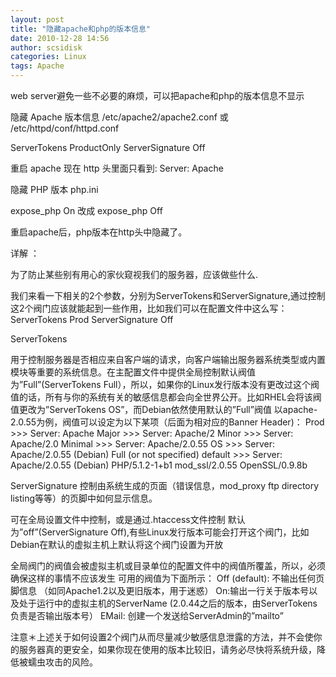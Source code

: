 ```yaml
---
layout: post
title: "隐藏apache和php的版本信息"
date: 2010-12-28 14:56
author: scsidisk
categories: Linux
tags: Apache
---
```


web server避免一些不必要的麻烦，可以把apache和php的版本信息不显示

隐藏 Apache 版本信息
/etc/apache2/apache2.conf 或 /etc/httpd/conf/httpd.conf

ServerTokens ProductOnly
ServerSignature Off

重启 apache
现在 http 头里面只看到:
Server: Apache

隐藏 PHP 版本
php.ini

expose\_php On
改成
expose\_php Off

重启apache后，php版本在http头中隐藏了。

详解 ：

为了防止某些别有用心的家伙窥视我们的服务器，应该做些什么.

我们来看一下相关的2个参数，分别为ServerTokens和ServerSignature,通过控制这2个阀门应该就能起到一些作用，比如我们可以在配置文件中这么写：
ServerTokens Prod
ServerSignature Off

ServerTokens

用于控制服务器是否相应来自客户端的请求，向客户端输出服务器系统类型或内置模块等重要的系统信息。在主配置文件中提供全局控制默认阀值为”Full”(ServerTokens
Full），所以，如果你的Linux发行版本没有更改过这个阀值的话，所有与你的系统有关的敏感信息都会向全世界公开。比如RHEL会将该阀值更改为”ServerTokens
OS”，而Debian依然使用默认的”Full”阀值
以apache-2.0.55为例，阀值可以设定为以下某项（后面为相对应的Banner
Header)：
Prod \>\>\> Server: Apache
Major \>\>\> Server: Apache/2
Minor \>\>\> Server: Apache/2.0
Minimal \>\>\> Server: Apache/2.0.55
OS \>\>\> Server: Apache/2.0.55 (Debian)
Full (or not specified) default \>\>\> Server: Apache/2.0.55 (Debian)
PHP/5.1.2-1+b1 mod\_ssl/2.0.55 OpenSSL/0.9.8b

ServerSignature
控制由系统生成的页面（错误信息，mod\_proxy ftp directory
listing等等）的页脚中如何显示信息。

可在全局设置文件中控制，或是通过.htaccess文件控制
默认为”off”(ServerSignature
Off),有些Linux发行版本可能会打开这个阀门，比如Debian在默认的虚拟主机上默认将这个阀门设置为开放

全局阀门的阀值会被虚拟主机或目录单位的配置文件中的阀值所覆盖，所以，必须确保这样的事情不应该发生
可用的阀值为下面所示：
Off (default): 不输出任何页脚信息
（如同Apache1.2以及更旧版本，用于迷惑）
On:输出一行关于版本号以及处于运行中的虚拟主机的ServerName
(2.0.44之后的版本，由ServerTokens负责是否输出版本号）
EMail: 创建一个发送给ServerAdmin的”mailto”

注意＊上述关于如何设置2个阀门从而尽量减少敏感信息泄露的方法，并不会使你的服务器真的更安全，如果你现在使用的版本比较旧，请务必尽快将系统升级，降低被蠕虫攻击的风险。
